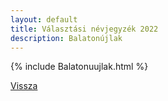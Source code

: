 ```yaml
---
layout: default
title: Választási névjegyzék 2022
description: Balatonújlak
---
```


{% include Balatonuujlak.html %}

[Vissza](./)